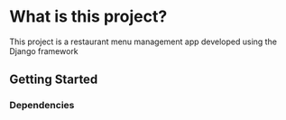 # What is this project?
This project is a restaurant menu management app developed using the Django framework

## Getting Started

### Dependencies